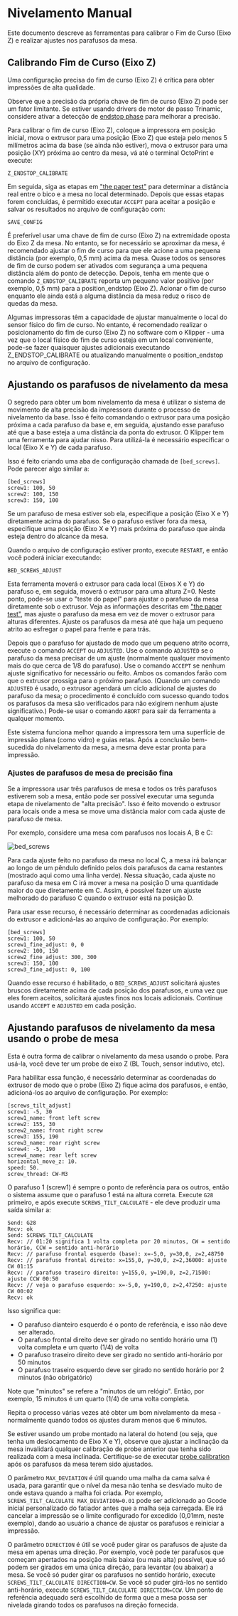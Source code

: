 # Nivelamento Manual

Este documento descreve as ferramentas para calibrar o Fim de Curso (Eixo Z) e realizar ajustes nos parafusos da mesa.

## Calibrando Fim de Curso (Eixo Z)

Uma configuração precisa do fim de curso (Eixo Z) é crítica para obter impressões de alta qualidade.

Observe que a precisão da própria chave de fim de curso (Eixo Z) pode ser um fator limitante. Se estiver usando drivers de motor de passo Trinamic, considere ativar a detecção de [endstop phase](Endstop_Phase.md) para melhorar a precisão.

Para calibrar o fim de curso (Eixo Z), coloque a impressora em posição inicial, mova o extrusor para uma posição (Eixo Z) que esteja pelo menos 5 milímetros acima da base (se ainda não estiver), mova o extrusor para uma posição (XY) próxima ao centro da mesa, vá até o terminal OctoPrint e execute:

```
Z_ENDSTOP_CALIBRATE
```

Em seguida, siga as etapas em ["the paper test"](Bed_Level.md#the-paper-test) para determinar a distância real entre o bico e a mesa no local determinado. Depois que essas etapas forem concluídas, é permitido executar `ACCEPT` para aceitar a posição e salvar os resultados no arquivo de configuração com:

```
SAVE_CONFIG
```

É preferível usar uma chave de fim de curso (Eixo Z) na extremidade oposta do Eixo Z da mesa. No entanto, se for necessário se aproximar da mesa, é recomendado ajustar o fim de curso para que ele acione a uma pequena distância (por exemplo, 0,5 mm) acima da mesa. Quase todos os sensores de fim de curso podem ser ativados com segurança a uma pequena distância além do ponto de detecção. Depois, tenha em mente que o comando `Z_ENDSTOP_CALIBRATE` reporta um pequeno valor positivo (por exemplo, 0,5 mm) para a position_endstop (Eixo Z). Acionar o fim de curso enquanto ele ainda está a alguma distância da mesa reduz o risco de quedas da mesa.

Algumas impressoras têm a capacidade de ajustar manualmente o local do sensor físico do fim de curso. No entanto, é recomendado realizar o posicionamento do fim de curso (Eixo Z) no software com o Klipper - uma vez que o local físico do fim de curso esteja em um local conveniente, pode-se fazer quaisquer ajustes adicionais executando Z_ENDSTOP_CALIBRATE ou atualizando manualmente o position_endstop no arquivo de configuração.

## Ajustando os parafusos de nivelamento da mesa

O segredo para obter um bom nivelamento da mesa é utilizar o sistema de movimento de alta precisão da impressora durante o processo de nivelamento da base. Isso é feito comandando o extrusor para uma posição próxima a cada parafuso da base e, em seguida, ajustando esse parafuso até que a base esteja a uma distância da ponta do extrusor. O Klipper tem uma ferramenta para ajudar nisso. Para utilizá-la é necessário especificar o local (Eixo X e Y) de cada parafuso.

Isso é feito criando uma aba de configuração chamada de `[bed_screws]`. Pode parecer algo similar a:

```
[bed_screws]
screw1: 100, 50
screw2: 100, 150
screw3: 150, 100
```

Se um parafuso de mesa estiver sob ela, especifique a posição (Eixo X e Y) diretamente acima do parafuso. Se o parafuso estiver fora da mesa, especifique uma posição (Eixo X e Y) mais próxima do parafuso que ainda esteja dentro do alcance da mesa.

Quando o arquivo de configuração estiver pronto, execute `RESTART`, e então você poderá iniciar executando:

```
BED_SCREWS_ADJUST
```

Esta ferramenta moverá o extrusor para cada local (Eixos X e Y) do parafuso e, em seguida, moverá o extrusor para uma altura Z=0. Neste ponto, pode-se usar o "teste do papel" para ajustar o parafuso da mesa diretamente sob o extrusor. Veja as informações descritas em ["the paper test"](Bed_Level.md#the-paper-test), mas ajuste o parafuso da mesa em vez de mover o extrusor para alturas diferentes. Ajuste os parafusos da mesa até que haja um pequeno atrito ao esfregar o papel para frente e para trás.

Depois que o parafuso for ajustado de modo que um pequeno atrito ocorra, execute o comando `ACCEPT` ou `ADJUSTED`. Use o comando `ADJUSTED` se o parafuso da mesa precisar de um ajuste (normalmente qualquer movimento mais do que cerca de 1/8 do parafuso). Use o comando `ACCEPT` se nenhum ajuste significativo for necessário ou feito. Ambos os comandos farão com que o extrusor prossiga para o próximo parafuso. (Quando um comando `ADJUSTED` é usado, o extrusor agendará um ciclo adicional de ajustes do parafuso da mesa; o procedimento é concluído com sucesso quando todos os parafusos da mesa são verificados para não exigirem nenhum ajuste significativo.) Pode-se usar o comando `ABORT` para sair da ferramenta a qualquer momento.

Este sistema funciona melhor quando a impressora tem uma superfície de impressão plana (como vidro) e guias retas. Após a conclusão bem-sucedida do nivelamento da mesa, a mesma deve estar pronta para impressão.

### Ajustes de parafusos de mesa de precisão fina

Se a impressora usar três parafusos de mesa e todos os três parafusos estiverem sob a mesa, então pode ser possível executar uma segunda etapa de nivelamento de "alta precisão". Isso é feito movendo o extrusor para locais onde a mesa se move uma distância maior com cada ajuste de parafuso de mesa.

Por exemplo, considere uma mesa com parafusos nos locais A, B e C:

![bed_screws](img/bed_screws.svg.png)

Para cada ajuste feito no parafuso da mesa no local C, a mesa irá balançar ao longo de um pêndulo definido pelos dois parafusos da cama restantes (mostrado aqui como uma linha verde). Nessa situação, cada ajuste no parafuso da mesa em C irá mover a mesa na posição D uma quantidade maior do que diretamente em C. Assim, é possível fazer um ajuste melhorado do parafuso C quando o extrusor está na posição D.

Para usar esse recurso, é necessário determinar as coordenadas adicionais do extrusor e adicioná-las ao arquivo de configuração. Por exemplo:

```
[bed_screws]
screw1: 100, 50
screw1_fine_adjust: 0, 0
screw2: 100, 150
screw2_fine_adjust: 300, 300
screw3: 150, 100
screw3_fine_adjust: 0, 100
```

Quando esse recurso é habilitado, o `BED_SCREWS_ADJUST` solicitará ajustes bruscos diretamente acima de cada posição dos parafusos, e uma vez que eles forem aceitos, solicitará ajustes finos nos locais adicionais. Continue usando `ACCEPT` e `ADJUSTED` em cada posição.

## Ajustando parafusos de nivelamento da mesa usando o probe de mesa

Esta é outra forma de calibrar o nivelamento da mesa usando o probe. Para usá-la, você deve ter um probe de eixo Z (BL Touch, sensor indutivo, etc).

Para habilitar essa função, é necessário determinar as coordenadas do extrusor de modo que o probe (Eixo Z) fique acima dos parafusos, e então, adicioná-los ao arquivo de configuração. Por exemplo:

```
[screws_tilt_adjust]
screw1: -5, 30
screw1_name: front left screw
screw2: 155, 30
screw2_name: front right screw
screw3: 155, 190
screw3_name: rear right screw
screw4: -5, 190
screw4_name: rear left screw
horizontal_move_z: 10.
speed: 50.
screw_thread: CW-M3
```

O parafuso 1 (screw1) é sempre o ponto de referência para os outros, então o sistema assume que o parafuso 1 está na altura correta. Execute `G28` primeiro, e após execute `SCREWS_TILT_CALCULATE` - ele deve produzir uma saída similar a:

```
Send: G28
Recv: ok
Send: SCREWS_TILT_CALCULATE
Recv: // 01:20 significa 1 volta completa por 20 minutos, CW = sentido horário, CCW = sentido anti-horário
Recv: // parafuso frontal esquerdo (base): x=-5,0, y=30,0, z=2,48750
Recv: // parafuso frontal direito: x=155,0, y=30,0, z=2,36000: ajuste CW 01:15
Recv: // parafuso traseiro direito: y=155,0, y=190,0, z=2,71500: ajuste CCW 00:50
Recv: // veja o parafuso esquerdo: x=-5,0, y=190,0, z=2,47250: ajuste CW 00:02
Recv: ok
```

Isso significa que:

- O parafuso dianteiro esquerdo é o ponto de referência, e isso não deve ser alterado.
- O parafuso frontal direito deve ser girado no sentido horário uma (1) volta completa e um quarto (1/4) de volta
- O parafuso traseiro direito deve ser girado no sentido anti-horário por 50 minutos
- O parafuso traseiro esquerdo deve ser girado no sentido horário por 2 minutos (não obrigatório)

Note que "minutos" se refere a "minutos de um relógio". Então, por exemplo, 15 minutos é um quarto (1/4) de uma volta completa.

Repita o processo várias vezes até obter um bom nivelamento da mesa - normalmente quando todos os ajustes duram menos que 6 minutos.

Se estiver usando um probe montado na lateral do hotend (ou seja, que tenha um deslocamento de Eixo X e Y), observe que ajustar a inclinação da mesa invalidará qualquer calibração de probe anterior que tenha sido realizada com a mesa inclinada. Certifique-se de executar [probe calibration](Probe_Calibrate.md) após os parafusos da mesa terem sido ajustados.

O parâmetro `MAX_DEVIATION` é útil quando uma malha da cama salva é usada, para garantir que o nível da mesa não tenha se desviado muito de onde estava quando a malha foi criada. Por exemplo, `SCREWS_TILT_CALCULATE MAX_DEVIATION=0.01` pode ser adicionado ao Gcode inicial personalizado do fatiador antes que a malha seja carregada. Ele irá cancelar a impressão se o limite configurado for excedido (0,01mm, neste exemplo), dando ao usuário a chance de ajustar os parafusos e reiniciar a impressão.

O parâmetro `DIRECTION` é útil se você puder girar os parafusos de ajuste da mesa em apenas uma direção. Por exemplo, você pode ter parafusos que começam apertados na posição mais baixa (ou mais alta) possível, que só podem ser girados em uma única direção, para levantar (ou abaixar) a mesa. Se você só puder girar os parafusos no sentido horário, execute `SCREWS_TILT_CALCULATE DIRECTION=CW`. Se você só puder girá-los no sentido anti-horário, execute `SCREWS_TILT_CALCULATE DIRECTION=CCW`. Um ponto de referência adequado será escolhido de forma que a mesa possa ser nivelada girando todos os parafusos na direção fornecida.
